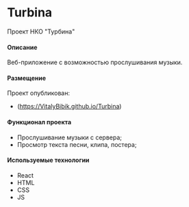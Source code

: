 # Turbina

Проект НКО "Турбина"

#### Описание

Веб-приложение с возможностью прослушивания музыки.

#### Размещение

Проект опубликован:

- (https://VitalyBibik.github.io/Turbina)

#### Функционал проекта

- Прослушивание музыки с сервера;
- Просмотр текста песни, клипа, постера;

#### Используемые технологии

- React
- HTML
- CSS
- JS
